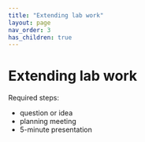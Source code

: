 ```yaml
---
title: "Extending lab work"
layout: page
nav_order: 3
has_children: true
---
```



# Extending lab work

Required steps:


- question or idea
- planning meeting
- 5-minute presentation
